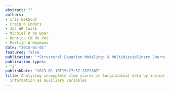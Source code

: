 ```yaml
---
abstract: ""
authors:
- Iris Eekhout
- Craig K Enders
- Jos WR Twisk
- Michiel R de Boer
- Henrica CW de Vet
- Martijn W Heymans
date: "2015-01-01"
featured: false
publication: '*Structural Equation Modeling: A Multidisciplinary Journal*'
publication_types:
- "2"
publishDate: "2023-01-10T15:27:57.287286Z"
title: Analyzing incomplete item scores in longitudinal data by including item score
  information as auxiliary variables
---
```


